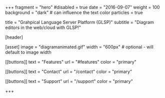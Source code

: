 +++
fragment = "hero"
#disabled = true
date = "2016-09-07"
weight = 100
background = "dark" # can influence the text color
particles = true

title = "Grahpical Language Server Platform (GLSP)"
subtitle = "Diagram editors in the web/cloud with GLSP!"

[header]


[asset]
  image = "diagramanimated.gif"
  width = "600px" # optional - will default to image width

[[buttons]]
  text = "Features"
  url = "#features"
  color = "primary"

[[buttons]]
  text = "Contact"
  url = "/contact"
  color = "primary"

[[buttons]]
  text = "Support"
  url = "/support"
  color = "primary"

+++
